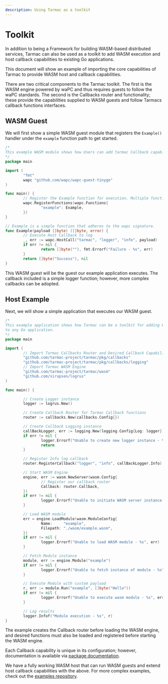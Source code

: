 ```yaml
---
description: Using Tarmac as a toolkit
---
```


# Toolkit

In addition to being a Framework for building WASM-based distributed services, Tarmac can also be used as a toolkit to add WASM execution and host callback capabilities to existing Go applications. 

This document will show an example of importing the core capabilities of Tarmac to provide WASM host and callback capabilities.

There are two critical components to the Tarmac toolkit. The first is the WASM engine powered by waPC and thus requires guests to follow the waPC standards. The second is the Callbacks router and functionality; these provide the capabilities supplied to WASM guests and follow Tarmacs callback functions interfaces.

## WASM Guest

We will first show a simple WASM guest module that registers the `Example()` handler under the `example` function path to get started.

```go
/*
This example WASM module shows how Users can add tarmac Callback capabilities to any Go host.
*/
package main

import (
        "fmt"
        wapc "github.com/wapc/wapc-guest-tinygo"
)

func main() {
        // Register the Example function for execution. Multiple functions can be registered with different call names.
        wapc.RegisterFunctions(wapc.Functions{
                "example": Example,
        })
}

// Example is a simple function that adheres to the wapc signature.
func Example(payload []byte) ([]byte, error) {
        // Execute Host Callback to log
        _, err := wapc.HostCall("tarmac", "logger", "info", payload)
        if err != nil {
                return []byte(""), fmt.Errorf("Failure - %s", err)
        }
        return []byte("Success"), nil
}
```

This WASM guest will be the guest our example application executes. The callback included is a simple logger function; however, more complex callbacks can be adopted.

## Host Example

Next, we will show a simple application that executes our WASM guest.

```go
/*
This example application shows how Tarmac can be a toolkit for adding WASM capabilities and host callback capabilities
to any Go application.
*/
package main

import (
        // Import Tarmac Callbacks Router and Desired Callback Capabilities
        "github.com/tarmac-project/tarmac/pkg/callbacks"
        "github.com/tarmac-project/tarmac/pkg/callbacks/logging"
        // Import Tarmac WASM Engine
        "github.com/tarmac-project/tarmac/wasm"
        "github.com/sirupsen/logrus"
)

func main() {

        // Create Logger instance
        logger := logrus.New()

        // Create Callback Router for Tarmac Callback functions
        router := callbacks.New(callbacks.Config{})

        // Create Callback Logging instance
        callBackLogger, err := logging.New(logging.Config{Log: logger})
        if err != nil {
                logger.Errorf("Unable to create new logger instance - %s", err)
                return
        }

        // Register Info log callback
        router.RegisterCallback("logger", "info", callBackLogger.Info)

        // Start WASM Engine
        engine, err := wasm.NewServer(wasm.Config{
                // Register our callback router
                Callback: router.Callback,
        })
        if err != nil {
                logger.Errorf("Unable to initiate WASM server instance - %s", err)
        }

        // Load WASM module
        err = engine.LoadModule(wasm.ModuleConfig{
                Name:     "example",
                Filepath: "./wasm/example.wasm",
        })
        if err != nil {
                logger.Errorf("Unable to load WASM module - %s", err)
        }

        // Fetch Module instance
        module, err := engine.Module("example")
        if err != nil {
                logger.Errorf("Unable to fetch instance of module - %s", err)
        }

        // Execute Module with custom payload
        r, err := module.Run("example", []byte("Hello"))
        if err != nil {
                logger.Errorf("Unable to execute wasm module - %s", err)
        }

        // Log results
        logger.Infof("Module execution - %s", r)
}
```

The example creates the Callback router before loading the WASM engine, and desired functions must also be loaded and registered before starting the WASM engine.

Each Callback capability is unique in its configuration; however, documentation is available via [package documentation](https://pkg.go.dev/github.com/tarmac-project/tarmac/pkg/callbacks).

We have a fully working WASM host that can run WASM guests and extend host callback capabilities with the above. For more complex examples, check out the [examples repository](https://github.com/tarmac-project/tarmac/tree/master/example).
